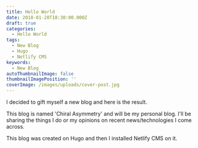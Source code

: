 ```yaml
---
title: Hello World
date: 2018-01-28T18:30:00.000Z
draft: true
categories:
  - Hello World
tags:
  - New Blog
  - Hugo
  - Netlify CMS
keywords:
  - New Blog
autoThumbnailImage: false
thumbnailImagePosition: ''
coverImage: /images/uploads/cover-post.jpg
---
```

I decided to gift myself a new blog and here is the result.

This blog is named 'Chiral Asymmetry' and will be my personal blog. I'll be sharing the things I do or my opinions on recent news/technologies I come across.

This blog was created on Hugo and then I installed Netlify CMS on it.
